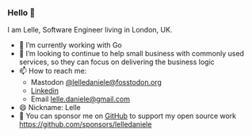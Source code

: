 ### Hello 👋

I am Lelle, Software Engineer living in London, UK.

- 🌱 I’m currently working with Go
- 👯 I’m looking to continue to help small business with commonly used services, so they can focus on delivering the business logic
- 📫 How to reach me:
  - Mastodon [@lelledaniele@fosstodon.org](https://fosstodon.org/@lelledaniele)
  - [Linkedin](https://www.linkedin.com/in/danielerostellato/)
  - Email lelle.daniele@gmail.com
- 😄 Nickname: Lelle
- 💖 You can sponsor me on [GitHub](https://github.com/sponsors/lelledaniele) to support my open source work https://github.com/sponsors/lelledaniele
